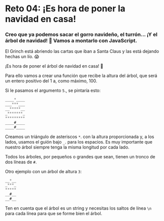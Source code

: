 # Reto 04: ¡Es hora de poner la navidad en casa!
### Creo que ya podemos sacar el gorro navideño, el turrón... ¡Y el árbol de navidad! 🎄 Vamos a montarlo con JavaScript.

El Grinch está abriendo las cartas que iban a Santa Claus y las está dejando hechas un lío. 😱

¡Es hora de poner el árbol de navidad en casa! 🎄

Para ello vamos a crear una función que recibe la altura del árbol, que será un entero positivo del 1 a, como máximo, 100.

Si le pasamos el argumento <code>5</code>., se pintaría esto:

```javascript
____*____
___***___
__*****__
_*******_
*********
____#____
____#____
```
Creamos un triángulo de asteriscos <code>*</code>. con la altura proporcionada y, a los lados, usamos el guión bajo <code>_</code>. para los espacios. Es muy importante que nuestro árbol siempre tenga la misma longitud por cada lado.

Todos los árboles, por pequeños o grandes que sean, tienen un tronco de dos líneas de <code>#</code>.

Otro ejemplo con un árbol de altura <code>3</code>:

```javascript
__*__
_***_
*****
__#__
__#__
```

Ten en cuenta que el árbol es un string y necesitas los saltos de línea <code>\n</code> para cada línea para que se forme bien el árbol.
